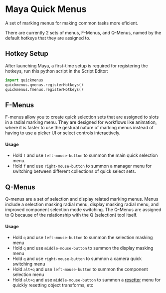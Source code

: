 # Maya Quick Menus

A set of marking menus for making common tasks more eficient.

There are currently 2 sets of menus, F-Menus, and Q-Menus, named by the default hotkeys that they are assigned to.

## Hotkey Setup

After launching Maya, a first-time setup is required for registering the hotkeys, run this python script in the Script
Editor:

```python
import quickmenus
quickmenus.qmenus.registerHotkeys()
quickmenus.fmenus.registerHotkeys()
```

## F-Menus

F-menus allow you to create quick selection sets that are assigned to slots in a radial marking menu. They are designed
for workflows like animation, where it is faster to use the gestural nature of marking menus instead of having to use a
picker UI or select controls interactively.

#### Usage

- Hold `f` and use `left-mouse-button` to summon the main quick selection menu.
- Hold `f` and use `right-mouse-button` to summon a manager menu for switching between different collections of quick
  select sets.

## Q-Menus

Q-menus are a set of selection and display related marking menus. Menus include a selection masking radial menu, display
masking radial menu, and improved component selection mode switching. The Q-Menus are assigned to Q because of the
relationship with the Q (selection) tool itself.

#### Usage

- Hold `q` and use `left-mouse-button` to summon the selection masking menu
- Hold `q` and use `middle-mouse-button` to summon the display masking menu
- Hold `q` and use `right-mouse-button` to summon a camera quick switching menu
- Hold `alt+q` and use `left-mouse-button` to summon the component selection menu
- Hold `alt+q` and use `middle-mouse-button` to summon a [resetter](https://github.com/bohdon/maya-resetter) menu for
  quickly resetting object transforms, etc
